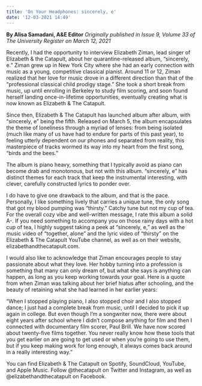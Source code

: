```yaml
---
title: 'On Your Headphones: sincerely, e'
date: '12-03-2021 14:49'
---
```


**By Alisa Samadani, A&E Editor** _Originally published in Issue 9, Volume 33 of The University Register on March 12, 2021_

Recently, I had the opportunity to interview Elizabeth Ziman, lead singer of Elizabeth & the Catapult, about her quarantine-released album, “sincerely, e.” Ziman grew up in New York City where she had an early connection with music as a young, competitive classical pianist. Around 11 or 12, Ziman realized that her love for music drove in a different direction than that of the “professional classical child prodigy stage.” She took a short break from music, up until enrolling in Berkeley to study film scoring, and soon found herself landing once-in-lifetime opportunities, eventually creating what is now known as Elizabeth & The Catapult. 

Since then, Elizabeth & The Catapult has launched album after album, with “sincerely, e” being the fifth. Released on March 5, the album encapsulates the theme of loneliness through a myriad of lenses: from being isolated (much like many of us have had to endure for parts of this past year), to feeling utterly dependent on our phones and separated from reality, this masterpiece of tracks wormed its way into my heart from the first song, “birds and the bees.”

The album is piano heavy, something that I typically avoid as piano can become drab and monotonous, but not with this album. “sincerely, e” has distinct themes for each track that keep the instrumental interesting, with clever, carefully constructed lyrics to ponder over.

I do have to give one drawback to the album, and that is the pace. Personally, I like something lively that carries a unique tune, the only song that got my blood pumping was “thirsty.” Catchy tune but not my cup of tea. For the overall cozy vibe and well-written message, I rate this album a solid A-. If you need something to accompany you on those rainy days with a hot cup of tea, I highly suggest taking a peek at “sincerely, e,” as well as the music video of “together, alone” and the lyric video of “thirsty” on the Elizabeth & The Catapult YouTube channel, as well as on their website, elizabethandthecatapult.com.

I would also like to acknowledge that Ziman encourages people to stay passionate about what they love. Her hobby turning into a profession is something that many can only dream of, but what she says is anything can happen, as long as you keep working towards your goal. Here is a quote from when Ziman was talking about her brief hiatus after schooling, and the beauty of retaining what she had learned in her earlier years:

“When I stopped playing piano, I also stopped choir and I also stopped dance; I just had a complete break from music, until I decided to pick it up again in college. But even though I’m a songwriter now, there were about eight years after school where I didn’t compose anything for film and then I connected with documentary film scorer, Paul Brill. We have now scored about twenty-five films together. You never really know how these tools that you get earlier on are going to get used or when you’re going to use them, but if you keep making work for long enough, it always comes back around in a really interesting way.”

You can find Elizabeth & The Catapult on Spotify, SoundCloud, YouTube, and Apple Music. Follow @thecatapult on Twitter and Instagram, as well as @elizabethandthecatapult on Facebook.

